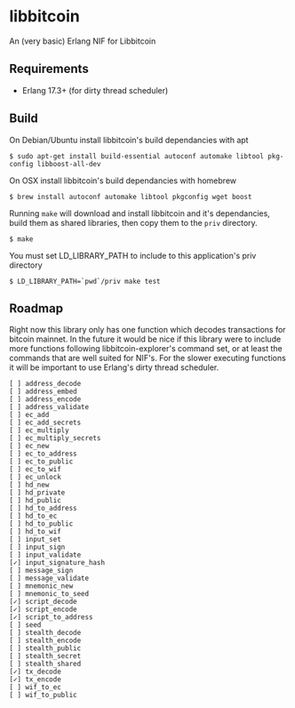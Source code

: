 libbitcoin
=====

An (very basic) Erlang NIF for Libbitcoin

Requirements
------------

* Erlang 17.3+ (for dirty thread scheduler)

Build
-----

On Debian/Ubuntu install libbitcoin's build dependancies with apt

    $ sudo apt-get install build-essential autoconf automake libtool pkg-config libboost-all-dev


On OSX install libbitcoin's build dependancies with homebrew

    $ brew install autoconf automake libtool pkgconfig wget boost


Running `make` will download and install libbitcoin and it's dependancies, build
them as shared libraries, then copy them to the `priv` directory.

    $ make


You must set LD_LIBRARY_PATH to include to this application's priv directory

    $ LD_LIBRARY_PATH=`pwd`/priv make test


Roadmap
-------

Right now this library only has one function which decodes transactions for bitcoin mainnet. In the future it would be nice if this library were to include more functions following libbitcoin-explorer's command set, or at least the commands that are well suited for NIF's. For the slower executing functions it will be important to use Erlang's dirty thread scheduler.

```
[ ] address_decode
[ ] address_embed
[ ] address_encode
[ ] address_validate
[ ] ec_add
[ ] ec_add_secrets
[ ] ec_multiply
[ ] ec_multiply_secrets
[ ] ec_new
[ ] ec_to_address
[ ] ec_to_public
[ ] ec_to_wif
[ ] ec_unlock
[ ] hd_new
[ ] hd_private
[ ] hd_public
[ ] hd_to_address
[ ] hd_to_ec
[ ] hd_to_public
[ ] hd_to_wif
[ ] input_set
[ ] input_sign
[ ] input_validate
[✓] input_signature_hash
[ ] message_sign
[ ] message_validate
[ ] mnemonic_new
[ ] mnemonic_to_seed
[✓] script_decode
[✓] script_encode
[✓] script_to_address
[ ] seed
[ ] stealth_decode
[ ] stealth_encode
[ ] stealth_public
[ ] stealth_secret
[ ] stealth_shared
[✓] tx_decode
[✓] tx_encode
[ ] wif_to_ec
[ ] wif_to_public
```
